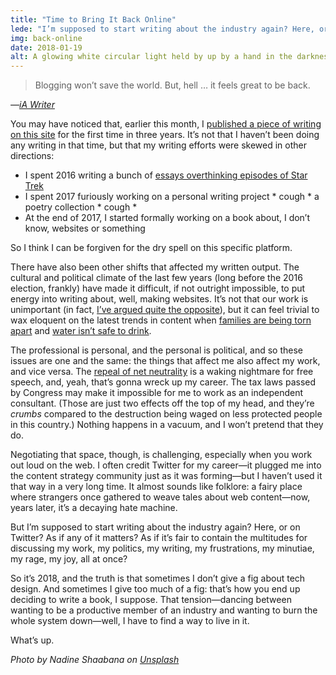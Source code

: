```yaml
---
title: "Time to Bring It Back Online"
lede: "I’m supposed to start writing about the industry again? Here, or on Twitter? As if any of it matters? As if it’s fair to contain the multitudes for discussing my work, my politics, my writing, my frustrations, my minutiae, my rage, my joy, all at once?"
img: back-online
date: 2018-01-19
alt: A glowing white circular light held by up by a hand in the darkness.
---
```


> Blogging won’t save the world. But, hell … it feels great to be back.

*—[iA Writer](https://ia.net/topics/web-trend-map-2018/)*

You may have noticed that, earlier this month, I [published a piece of writing on this site](http://thefutureislikepie.com/but-i-repeat-myself/) for the first time in three years. It’s not that I haven’t been doing any writing in that time, but that my writing efforts were skewed in other directions:

* I spent 2016 writing a bunch of [essays overthinking episodes of Star Trek](http://holodexmachina.tumblr.com/)
* I spent 2017 furiously working on a personal writing project * cough * a poetry collection * cough *
* At the end of 2017, I started formally working on a book about, I don’t know, websites or something

So I think I can be forgiven for the dry spell on this specific platform.

There have also been other shifts that affected my written output. The cultural and political climate of the last few years (long before the 2016 election, frankly) have made it difficult, if not outright impossible, to put energy into writing about, well, making websites. It’s not that our work is unimportant (in fact, [I’ve argued quite the opposite](https://24ways.org/2016/information-literacy-is-a-design-problem/)), but it can feel trivial to wax eloquent on the latest trends in content when [families are being torn apart](https://www.washingtonpost.com/news/morning-mix/wp/2018/01/16/too-old-for-daca-a-michigan-father-is-deported-after-three-decades-in-the-u-s/?utm_term=.bbe306e7d101) and [water isn’t safe to drink](http://time.com/4634937/flint-water-crisis-criminal-charges-bottled-water/).

The professional is personal, and the personal is political, and so these issues are one and the same: the things that affect me also affect my work, and vice versa. The [repeal of net neutrality](https://www.battleforthenet.com/) is a waking nightmare for free speech, and, yeah, that’s gonna wreck up my career. The tax laws passed by Congress may make it impossible for me to work as an independent consultant. (Those are just two effects off the top of my head, and they’re *crumbs* compared to the destruction being waged on less protected people in this country.) Nothing happens in a vacuum, and I won’t pretend that they do.

Negotiating that space, though, is challenging, especially when you work out loud on the web. I often credit Twitter for my career—it plugged me into the content strategy community just as it was forming—but I haven’t used it that way in a very long time. It almost sounds like folklore: a fairy place where strangers once gathered to weave tales about web content—now, years later, it’s a decaying hate machine.

But I’m supposed to start writing about the industry again? Here, or on Twitter? As if any of it matters? As if it’s fair to contain the multitudes for discussing my work, my politics, my writing, my frustrations, my minutiae, my rage, my joy, all at once?

So it’s 2018, and the truth is that sometimes I don’t give a fig about tech design. And sometimes I give too much of a fig: that’s how you end up deciding to write a book, I suppose. That tension—dancing between wanting to be a productive member of an industry and wanting to burn the whole system down—well, I have to find a way to live in it.

What’s up.

*Photo by Nadine Shaabana on [Unsplash](https://unsplash.com/)*